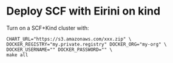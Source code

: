 # Deploy SCF with Eirini on kind


Turn on a SCF+Kind cluster with:

    CHART_URL="https://s3.amazonaws.com/xxx.zip" \
    DOCKER_REGISTRY="my.private.registry" DOCKER_ORG="my-org" \
    DOCKER_USERNAME="" DOCKER_PASSWORD="" \
    make all

